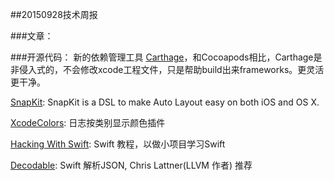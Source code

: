 ##20150928技术周报

###文章：

###开源代码：
新的依赖管理工具 [Carthage](https://github.com/Carthage/Carthage)，和Cocoapods相比，Carthage是非侵入式的，不会修改xcode工程文件，只是帮助build出来frameworks。更灵活更干净。


[SnapKit](https://github.com/SnapKit/SnapKit): SnapKit is a DSL to make Auto Layout easy on both iOS and OS X.

[XcodeColors](https://github.com/robbiehanson/XcodeColors): 日志按类别显示颜色插件

[Hacking With Swift](https://github.com/twostraws/HackingWithSwift): Swift 教程，以做小项目学习Swift

[Decodable](https://github.com/Anviking/Decodable): Swift 解析JSON, Chris Lattner(LLVM 作者) 推荐
